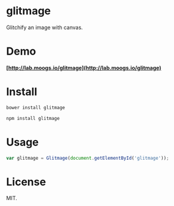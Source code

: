 # glitmage

Glitchify an image with canvas.

# Demo

**[http://lab.moogs.io/glitmage](http://lab.moogs.io/glitmage)**

# Install

```bash
bower install glitmage
```

```bash
npm install glitmage
```

# Usage

```javascript
var glitmage = Glitmage(document.getElementById('glitmage'));
```

# License

MIT.